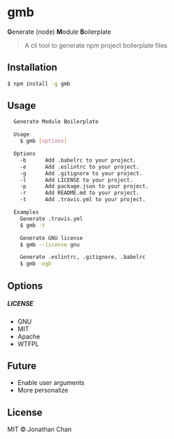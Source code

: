 # gmb

**G**enerate (node) **M**odule **B**oilerplate

> A cli tool to generate npm project boilerplate files

## Installation

```bash
$ npm install -g gmb
```

## Usage
```bash
  Generate Module Boilerplate

  Usage
    $ gmb [options]

  Options
    -b      Add .babelrc to your project.
    -e      Add .eslintrc to your project.
    -g      Add .gitignore to your project.
    -l      Add LICENSE to your project.
    -p      Add package.json to your project.
    -r      Add README.md to your project.
    -t      Add .travis.yml to your project.

  Examples
    Generate .travis.yml
    $ gmb -t

    Generate GNU license
    $ gmb --license gnu

    Generate .eslintrc, .gitignore, .babelrc
    $ gmb -egb
```

## Options

##### LICENSE
- GNU
- MIT
- Apache
- WTFPL

## Future

- Enable user arguments
- More personalize

## License

MIT © Jonathan Chan
